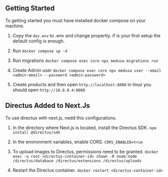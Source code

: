 ## Getting Started
To getting started you must have installed docker compose on
your machine.

1. Copy the `dev.env` to .env and change propertly. if is your first
setup the default config is enough.

2. Run `docker compose up -d`

3. Run migrations `docker compose exec core npx medusa migrations run`

4. Create Admin user `docker compose exec core npx medusa user --email <admin-email> --password <admin-password>`

5. Create products and then open `http://localhost:8000` in linux you should open `http://10.8.0.4:8000`

## Directus Added to Next.Js
To use directus with next.js, nedd this configurations.

1. In the directory where Next.js is located, install the Directus SDK. `npm install @directus/sdk`
   
2. In the environment variables, enable CORS. `CORS_ENABLED=true`
   
3. To upload images to Directus, permissions need to be granted. `docker exec -u root <directus-container-id> chown -R node:node /directus/database /directus/extensions /directus/uploads`
   
4. Restart the Directus container. `docker restart <directus-container-id>`
